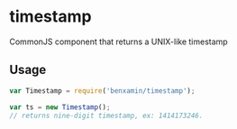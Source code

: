 timestamp
=========

CommonJS component that returns a UNIX-like timestamp


## Usage

```js
var Timestamp = require('benxamin/timestamp');
```

```js
var ts = new Timestamp(); 
// returns nine-digit timestamp, ex: 1414173246.
```
